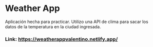 # Weather App

Aplicación hecha para practicar. Utilizo una API de clima para sacar los datos de la temperatura en la ciudad ingresada.

### Link: https://weatherappvalentino.netlify.app/
